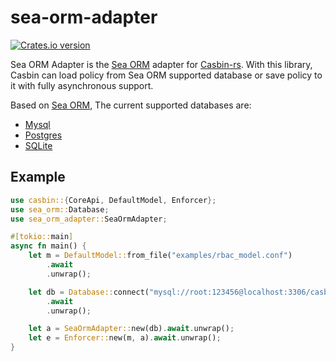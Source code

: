 # sea-orm-adapter

[![Crates.io version](https://img.shields.io/crates/v/sea-orm-adapter.svg?style=flat-square)](https://crates.io/crates/sea-orm-adapter)

Sea ORM Adapter is the [Sea ORM](https://github.com/SeaQL/sea-orm) adapter for [Casbin-rs](https://github.com/casbin/casbin-rs). With this library, Casbin can load policy from Sea ORM supported database or save policy to it with fully asynchronous support.

Based on [Sea ORM](https://github.com/SeaQL/sea-orm), The current supported databases are:

- [Mysql](https://www.mysql.com/)
- [Postgres](https://github.com/lib/pq)
- [SQLite](https://www.sqlite.org)

## Example

```rust
use casbin::{CoreApi, DefaultModel, Enforcer};
use sea_orm::Database;
use sea_orm_adapter::SeaOrmAdapter;

#[tokio::main]
async fn main() {
    let m = DefaultModel::from_file("examples/rbac_model.conf")
        .await
        .unwrap();

    let db = Database::connect("mysql://root:123456@localhost:3306/casbin")
        .await
        .unwrap();

    let a = SeaOrmAdapter::new(db).await.unwrap();
    let e = Enforcer::new(m, a).await.unwrap();
}
```
